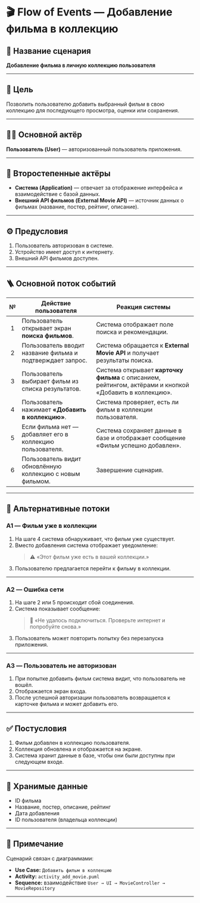 # 🎬 Flow of Events — Добавление фильма в коллекцию

## 📘 Название сценария
**Добавление фильма в личную коллекцию пользователя**

---

## 🎯 Цель
Позволить пользователю добавить выбранный фильм в свою коллекцию для последующего просмотра, оценки или сохранения.

---

## 🧑‍💻 Основной актёр
**Пользователь (User)** — авторизованный пользователь приложения.

---

## 🤖 Второстепенные актёры
- **Система (Application)** — отвечает за отображение интерфейса и взаимодействие с базой данных.  
- **Внешний API фильмов (External Movie API)** — источник данных о фильмах (название, постер, рейтинг, описание).

---

## ⚙️ Предусловия
1. Пользователь авторизован в системе.  
2. Устройство имеет доступ к интернету.  
3. Внешний API фильмов доступен.

---

## 🪜 Основной поток событий

| № | Действие пользователя | Реакция системы |
|:-:|------------------------|----------------|
| 1 | Пользователь открывает экран **поиска фильмов**. | Система отображает поле поиска и рекомендации. |
| 2 | Пользователь вводит название фильма и подтверждает запрос. | Система обращается к **External Movie API** и получает результаты поиска. |
| 3 | Пользователь выбирает фильм из списка результатов. | Система открывает **карточку фильма** с описанием, рейтингом, актёрами и кнопкой «Добавить в коллекцию». |
| 4 | Пользователь нажимает **«Добавить в коллекцию»**. | Система проверяет, есть ли фильм в коллекции пользователя. |
| 5 | Если фильма нет — добавляет его в коллекцию пользователя. | Система сохраняет данные в базе и отображает сообщение «Фильм успешно добавлен». |
| 6 | Пользователь видит обновлённую коллекцию с новым фильмом. | Завершение сценария. |

---

## 🔀 Альтернативные потоки

### A1 — Фильм уже в коллекции
1. На шаге 4 система обнаруживает, что фильм уже существует.  
2. Вместо добавления система отображает уведомление:  
   > ⚠️ «Этот фильм уже есть в вашей коллекции.»  
3. Пользователю предлагается перейти к фильму в коллекции.

---

### A2 — Ошибка сети
1. На шаге 2 или 5 происходит сбой соединения.  
2. Система показывает сообщение:  
   > 🔌 «Не удалось подключиться. Проверьте интернет и попробуйте снова.»  
3. Пользователь может повторить попытку без перезапуска приложения.

---

### A3 — Пользователь не авторизован
1. При попытке добавить фильм система видит, что пользователь не вошёл.  
2. Отображается экран входа.  
3. После успешной авторизации пользователь возвращается к карточке фильма и может добавить его.

---

## ✅ Постусловия
1. Фильм добавлен в коллекцию пользователя.  
2. Коллекция обновлена и отображается на экране.  
3. Система хранит данные в базе, чтобы они были доступны при следующем входе.

---

## 💾 Хранимые данные
- ID фильма  
- Название, постер, описание, рейтинг  
- Дата добавления  
- ID пользователя (владельца коллекции)

---

## 📎 Примечание
Сценарий связан с диаграммами:
- **Use Case:** `Добавить фильм в коллекцию`  
- **Activity:** `activity_add_movie.puml`  
- **Sequence:** взаимодействие `User → UI → MovieController → MovieRepository`

---


